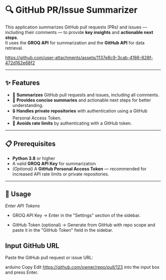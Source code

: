 # 🔍 GitHub PR/Issue Summarizer

This application summarizes GitHub pull requests (PRs) and issues — including their comments — to provide **key insights** and **actionable next steps**.  
It uses the **GROQ API** for summarization and the **GitHub API** for data retrieval.





https://github.com/user-attachments/assets/1137e8c9-3cab-4186-828f-472d162e68f2


---

## ✨ Features
- 📄 **Summarizes** GitHub pull requests and issues, including all comments.
- 📝 **Provides concise summaries** and actionable next steps for better understanding.
- 🔒 **Handles private repositories** with authentication using a GitHub Personal Access Token.
- 🚀 **Avoids rate limits** by authenticating with a GitHub token.

---

## 📋 Prerequisites
- **Python 3.8** or higher
- A valid **GROQ API Key** for summarization
- *(Optional)* A **GitHub Personal Access Token** — recommended for increased API rate limits or private repositories.

---

## 🚀 Usage

*Enter API Tokens*
 - GROQ API Key → Enter in the "Settings" section of the sidebar.

 - GitHub Token (optional) → Generate from GitHub with repo scope and paste it in the "GitHub Token" field in the sidebar.

## Input GitHub URL
Paste the GitHub pull request or issue URL:

arduino
Copy
Edit
https://github.com/owner/repo/pull/123
into the input box and press Enter.



